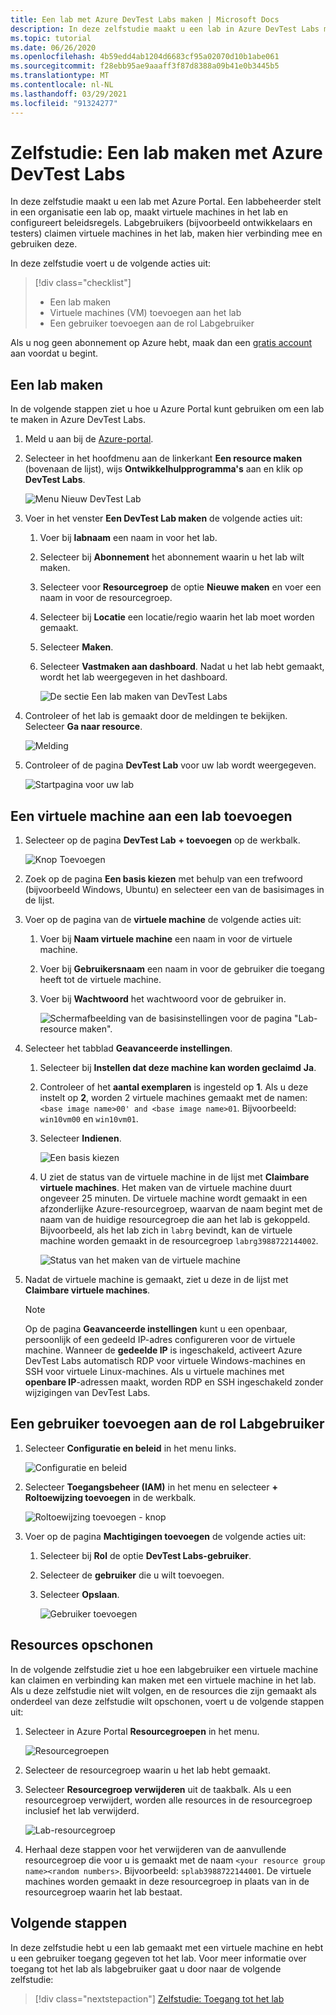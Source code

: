 ```yaml
---
title: Een lab met Azure DevTest Labs maken | Microsoft Docs
description: In deze zelfstudie maakt u een lab in Azure DevTest Labs met behulp van de Microsoft Azure-portal. Een labbeheerder stelt een lab in, maakt virtuele machines in het lab en configureert beleidsregels.
ms.topic: tutorial
ms.date: 06/26/2020
ms.openlocfilehash: 4b59edd4ab1204d6683cf95a02070d10b1abe061
ms.sourcegitcommit: f28ebb95ae9aaaff3f87d8388a09b41e0b3445b5
ms.translationtype: MT
ms.contentlocale: nl-NL
ms.lasthandoff: 03/29/2021
ms.locfileid: "91324277"
---
```

# <a name="tutorial-set-up-a-lab-by-using-azure-devtest-labs"></a>Zelfstudie: Een lab maken met Azure DevTest Labs
In deze zelfstudie maakt u een lab met Azure Portal. Een labbeheerder stelt in een organisatie een lab op, maakt virtuele machines in het lab en configureert beleidsregels. Labgebruikers (bijvoorbeeld ontwikkelaars en testers) claimen virtuele machines in het lab, maken hier verbinding mee en gebruiken deze. 

In deze zelfstudie voert u de volgende acties uit:

> [!div class="checklist"]
> * Een lab maken
> * Virtuele machines (VM) toevoegen aan het lab
> * Een gebruiker toevoegen aan de rol Labgebruiker

Als u nog geen abonnement op Azure hebt, maak dan een [gratis account](https://azure.microsoft.com/free/) aan voordat u begint.

## <a name="create-a-lab"></a>Een lab maken
In de volgende stappen ziet u hoe u Azure Portal kunt gebruiken om een lab te maken in Azure DevTest Labs. 

1. Meld u aan bij de [Azure-portal](https://portal.azure.com).
2. Selecteer in het hoofdmenu aan de linkerkant **Een resource maken** (bovenaan de lijst), wijs **Ontwikkelhulpprogramma's** aan en klik op **DevTest Labs**. 

    ![Menu Nieuw DevTest Lab](./media/tutorial-create-custom-lab/new-custom-lab-menu.png)
1. Voer in het venster **Een DevTest Lab maken** de volgende acties uit: 
    1. Voer bij **labnaam** een naam in voor het lab. 
    2. Selecteer bij **Abonnement** het abonnement waarin u het lab wilt maken. 
    3. Selecteer voor **Resourcegroep** de optie **Nieuwe maken** en voer een naam in voor de resourcegroep. 
    4. Selecteer bij **Locatie** een locatie/regio waarin het lab moet worden gemaakt. 
    5. Selecteer **Maken**. 
    6. Selecteer **Vastmaken aan dashboard**. Nadat u het lab hebt gemaakt, wordt het lab weergegeven in het dashboard. 

        ![De sectie Een lab maken van DevTest Labs](./media/tutorial-create-custom-lab/create-custom-lab-blade.png)
2. Controleer of het lab is gemaakt door de meldingen te bekijken. Selecteer **Ga naar resource**.  

    ![Melding](./media/tutorial-create-custom-lab/creation-notification.png)
3. Controleer of de pagina **DevTest Lab** voor uw lab wordt weergegeven. 

    ![Startpagina voor uw lab](./media/tutorial-create-custom-lab/lab-home-page.png)

## <a name="add-a-vm-to-the-lab"></a>Een virtuele machine aan een lab toevoegen

1. Selecteer op de pagina **DevTest Lab** **+ toevoegen** op de werkbalk. 

    ![Knop Toevoegen](./media/tutorial-create-custom-lab/add-vm-to-lab-button.png)
1. Zoek op de pagina **Een basis kiezen** met behulp van een trefwoord (bijvoorbeeld Windows, Ubuntu) en selecteer een van de basisimages in de lijst. 
1. Voer op de pagina van de **virtuele machine** de volgende acties uit: 
    1. Voer bij **Naam virtuele machine** een naam in voor de virtuele machine. 
    2. Voer bij **Gebruikersnaam** een naam in voor de gebruiker die toegang heeft tot de virtuele machine. 
    3. Voer bij **Wachtwoord** het wachtwoord voor de gebruiker in. 

        ![Schermafbeelding van de basisinstellingen voor de pagina "Lab-resource maken".](./media/tutorial-create-custom-lab/new-virtual-machine.png)
1. Selecteer het tabblad **Geavanceerde instellingen**.
    1. Selecteer bij **Instellen dat deze machine kan worden geclaimd** **Ja**.
    2. Controleer of het **aantal exemplaren** is ingesteld op **1**. Als u deze instelt op **2**, worden 2 virtuele machines gemaakt met de namen: `<base image name>00' and <base image name>01`. Bijvoorbeeld: `win10vm00` en `win10vm01`.     
    3. Selecteer **Indienen**. 

        ![Een basis kiezen](./media/tutorial-create-custom-lab/new-vm-advanced-settings.png)
    9. U ziet de status van de virtuele machine in de lijst met **Claimbare virtuele machines**. Het maken van de virtuele machine duurt ongeveer 25 minuten. De virtuele machine wordt gemaakt in een afzonderlijke Azure-resourcegroep, waarvan de naam begint met de naam van de huidige resourcegroep die aan het lab is gekoppeld. Bijvoorbeeld, als het lab zich in `labrg` bevindt, kan de virtuele machine worden gemaakt in de resourcegroep `labrg3988722144002`. 

        ![Status van het maken van de virtuele machine](./media/tutorial-create-custom-lab/vm-creation-status.png)
1. Nadat de virtuele machine is gemaakt, ziet u deze in de lijst met **Claimbare virtuele machines**. 

    > [!NOTE] 
    > Op de pagina **Geavanceerde instellingen** kunt u een openbaar, persoonlijk of een gedeeld IP-adres configureren voor de virtuele machine. Wanneer de **gedeelde IP** is ingeschakeld, activeert Azure DevTest Labs automatisch RDP voor virtuele Windows-machines en SSH voor virtuele Linux-machines. Als u virtuele machines met **openbare IP**-adressen maakt, worden RDP en SSH ingeschakeld zonder wijzigingen van DevTest Labs.  

## <a name="add-a-user-to-the-lab-user-role"></a>Een gebruiker toevoegen aan de rol Labgebruiker

1. Selecteer **Configuratie en beleid** in het menu links. 

    ![Configuratie en beleid](./media/tutorial-create-custom-lab/configuration-and-policies-menu.png)
1. Selecteer **Toegangsbeheer (IAM)** in het menu en selecteer **+ Roltoewijzing toevoegen** in de werkbalk. 

    ![Roltoewijzing toevoegen - knop](./media/tutorial-create-custom-lab/add-role-assignment-button.png)
1. Voer op de pagina **Machtigingen toevoegen** de volgende acties uit:
    1. Selecteer bij **Rol** de optie **DevTest Labs-gebruiker**. 
    2. Selecteer de **gebruiker** die u wilt toevoegen. 
    3. Selecteer **Opslaan**.

        ![Gebruiker toevoegen](./media/tutorial-create-custom-lab/add-user.png)

## <a name="clean-up-resources"></a>Resources opschonen
In de volgende zelfstudie ziet u hoe een labgebruiker een virtuele machine kan claimen en verbinding kan maken met een virtuele machine in het lab. Als u deze zelfstudie niet wilt volgen, en de resources die zijn gemaakt als onderdeel van deze zelfstudie wilt opschonen, voert u de volgende stappen uit: 

1. Selecteer in Azure Portal **Resourcegroepen** in het menu. 

    ![Resourcegroepen](./media/tutorial-create-custom-lab/resource-groups.png)
1. Selecteer de resourcegroep waarin u het lab hebt gemaakt. 
1. Selecteer **Resourcegroep verwijderen** uit de taakbalk. Als u een resourcegroep verwijdert, worden alle resources in de resourcegroep inclusief het lab verwijderd. 

    ![Lab-resourcegroep](./media/tutorial-create-custom-lab/lab-resource-group.png)
1. Herhaal deze stappen voor het verwijderen van de aanvullende resourcegroep die voor u is gemaakt met de naam `<your resource group name><random numbers>`. Bijvoorbeeld: `splab3988722144001`. De virtuele machines worden gemaakt in deze resourcegroep in plaats van in de resourcegroep waarin het lab bestaat. 

## <a name="next-steps"></a>Volgende stappen
In deze zelfstudie hebt u een lab gemaakt met een virtuele machine en hebt u een gebruiker toegang gegeven tot het lab. Voor meer informatie over toegang tot het lab als labgebruiker gaat u door naar de volgende zelfstudie:

> [!div class="nextstepaction"]
> [Zelfstudie: Toegang tot het lab](tutorial-use-custom-lab.md)

